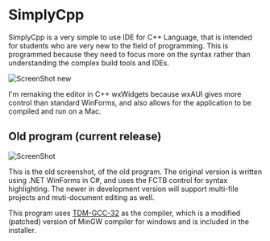 # SimplyCpp

SimplyCpp is a very simple to use IDE for C++ Language, that is intended for students who are very new to the field of programming. This is programmed because they need to focus more on the syntax rather than understanding the complex build tools and IDEs.

![ScreenShot new](http://i.imgur.com/qUVqmdI.png)

I'm remaking the editor in C++ wxWidgets because wxAUI gives more control than standard WinForms, and also allows for the application to be compiled and run on a Mac.

## Old program (current release)

![ScreenShot](http://goharsha.com/simplycpp/simplycpp.png)

This is the old screenshot, of the old program. The original version is written using .NET WinForms in C#, and uses the FCTB control for syntax highlighting. The newer in development version will support multi-file projects and muti-document editing as well.

This program uses [TDM-GCC-32](http://tdm-gcc.tdragon.net/) as the compiler, which is a modified (patched) version of MinGW compiler for windows and is included in the installer.
